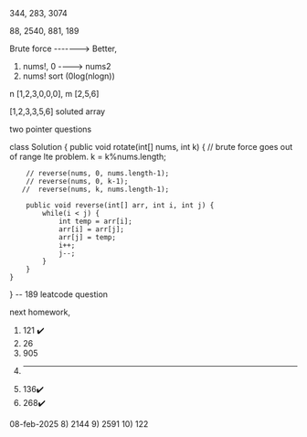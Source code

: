 344, 283, 3074

88, 2540, 881, 189

Brute force -------> Better,
1) nums!, 0 ----> nums2
2) nums! sort (0log(nlogn))

n [1,2,3,0,0,0], m [2,5,6]

[1,2,3,3,5,6] soluted array

<!-- class Solution {
    public void merge(int[] nums1, int m, int[] nums2, int n) {
       int i = m -1, j = n - 1, k = m + n-1;
       while(i>=0 && j>=0) {
           if(nums1[i] > nums2[j]) nums1[k--] = nums1[i--];
           else nums1[k--] = nums2[j--];
       }
       while(j>=0) {
        nums1[k--] = nums2[j--];
       }
    }
} --> two pointer questions

class Solution {
    public void rotate(int[] nums, int k) {
        // brute force goes out of range lte problem.
        k = k%nums.length;

        // reverse(nums, 0, nums.length-1);
        // reverse(nums, 0, k-1);
       //  reverse(nums, k, nums.length-1);

        public void reverse(int[] arr, int i, int j) {
            while(i < j) {
                int temp = arr[i];
                arr[i] = arr[j];
                arr[j] = temp;
                i++;
                j--;
            }
        }         
    }
} -- 189 leatcode question


next homework,
   1) 121 ✔️
   2) 26
   3) 905
   4) ---
   5) 136✔️
   6) 268✔️


08-feb-2025
8) 2144
9) 2591
10) 122

